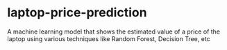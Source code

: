 # laptop-price-prediction
A machine learning model that shows the estimated value of a price of the laptop using various techniques like Random Forest, Decision Tree, etc
